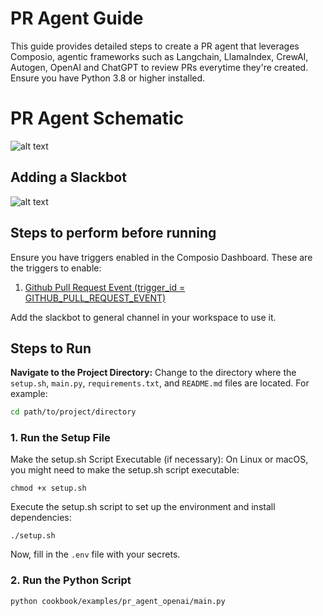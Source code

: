 # PR Agent Guide

This guide provides detailed steps to create a PR agent that leverages Composio, agentic frameworks such as Langchain, LlamaIndex, CrewAI, Autogen, OpenAI and ChatGPT to review PRs everytime they're created. Ensure you have Python 3.8 or higher installed.

# PR Agent Schematic 
![alt text](https://github.com/ComposioHQ/composio/blob/master/python/examples/pr_agent/schematic.png?raw=true)

## Adding a Slackbot
![alt text](https://github.com/ComposioHQ/composio/blob/master/python/examples/pr_agent/adding_slack_bot.gif?raw=true)

## Steps to perform before running

Ensure you have triggers enabled in the Composio Dashboard. These are the triggers to enable:
1. [Github Pull Request Event (trigger_id = GITHUB_PULL_REQUEST_EVENT)](https://app.composio.dev/trigger/github_pull_request_event?page=1)

Add the slackbot to general channel in your workspace to use it.

## Steps to Run

**Navigate to the Project Directory:**
Change to the directory where the `setup.sh`, `main.py`, `requirements.txt`, and `README.md` files are located. For example:
```sh
cd path/to/project/directory
```

### 1. Run the Setup File
Make the setup.sh Script Executable (if necessary):
On Linux or macOS, you might need to make the setup.sh script executable:
```shell
chmod +x setup.sh
```
Execute the setup.sh script to set up the environment and install dependencies:
```shell
./setup.sh
```
Now, fill in the `.env` file with your secrets.

### 2. Run the Python Script
```shell
python cookbook/examples/pr_agent_openai/main.py
```

